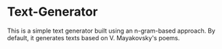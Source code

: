 # Text-Generator
This is a simple text generator built using an n-gram-based approach. By default, it generates texts based on V. Mayakovsky's poems.
